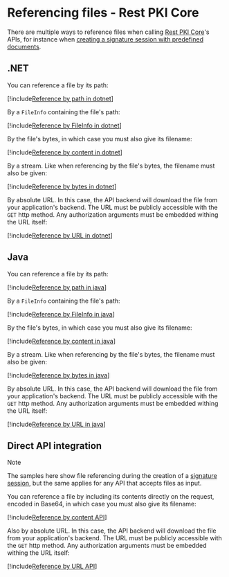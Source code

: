 ﻿# Referencing files - Rest PKI Core

There are multiple ways to reference files when calling [Rest PKI Core](../index.md)'s APIs, for instance when
[creating a signature session with predefined documents](signature-sessions/index.md#predefined-documents).

## .NET

You can reference a file by its path:

[!include[Reference by path in dotnet](../../../../../includes/rest-pki/core/file-reference-path-dotnet.md)]

By a `FileInfo` containing the file's path:

[!include[Reference by FileInfo in dotnet](../../../../../includes/rest-pki/core/file-reference-fileinfo-dotnet.md)]

By the file's bytes, in which case you must also give its filename:

[!include[Reference by content in dotnet](../../../../../includes/rest-pki/core/file-reference-content-dotnet.md)]

By a stream. Like when referencing by the file's bytes, the filename must also be given:

[!include[Reference by bytes in dotnet](../../../../../includes/rest-pki/core/file-reference-stream-dotnet.md)]

By absolute URL. In this case, the API backend will download the file from your application's backend. The URL must be publicly accessible with the `GET`
http method. Any authorization arguments must be embedded withing the URL itself:

[!include[Reference by URL in dotnet](../../../../../includes/rest-pki/core/file-reference-url-dotnet.md)]

## Java

You can reference a file by its path:

[!include[Reference by path in java](../../../../../includes/rest-pki/core/file-reference-path-java.md)]

By a `FileInfo` containing the file's path:

[!include[Reference by FileInfo in java](../../../../../includes/rest-pki/core/file-reference-file-java.md)]

By the file's bytes, in which case you must also give its filename:

[!include[Reference by content in java](../../../../../includes/rest-pki/core/file-reference-content-java.md)]

By a stream. Like when referencing by the file's bytes, the filename must also be given:

[!include[Reference by bytes in java](../../../../../includes/rest-pki/core/file-reference-stream-java.md)]

By absolute URL. In this case, the API backend will download the file from your application's backend. The URL must be publicly accessible with the `GET`
http method. Any authorization arguments must be embedded withing the URL itself:

[!include[Reference by URL in java](../../../../../includes/rest-pki/core/file-reference-url-java.md)]

## Direct API integration

> [!NOTE]
> The samples here show file referencing during the creation of a [signature session](signature-sessions/index.md), but the same applies for any API
> that accepts files as input.

You can reference a file by including its contents directly on the request, encoded in Base64, in which case you must also give its filename:

[!include[Reference by content API](../../../../../includes/rest-pki/core/file-reference-content-api.md)]

Also by absolute URL. In this case, the API backend will download the file from your application's backend. The URL must be publicly accessible with the `GET`
http method. Any authorization arguments must be embedded withing the URL itself:

[!include[Reference by URL API](../../../../../includes/rest-pki/core/file-reference-url-api.md)]
